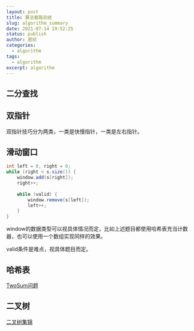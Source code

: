 ```yaml
---
layout: post
title: 算法套路总结
slug: algorithm_summary
date: 2021-07-14 19:52:25
status: publish
author: 君祁
categories:
  - algorithm
tags:
  - algorithm
excerpt: algorithm
---
```


## 二分查找

## 双指针
双指针技巧分为两类，一类是快慢指针，一类是左右指针。

## 滑动窗口

```java
int left = 0, right = 0;
while (right < s.size()) {
    window.add(s[right]);
    right++;
    
    while (valid) {
        window.remove(s[left]);
        left++;
    }
}
```
window的数据类型可以视具体情况而定，比如上述题目都使用哈希表充当计数器，也可以使用一个数组实现同样的效果。

valid条件是难点，视具体题目而定。

## 哈希表
[TwoSum问题](https://leetcode-cn.com/problems/two-sum/)

## 二叉树
[二叉树集锦](https://github.com/labuladong/fucking-algorithm/blob/master/%E6%95%B0%E6%8D%AE%E7%BB%93%E6%9E%84%E7%B3%BB%E5%88%97/%E4%BA%8C%E5%8F%89%E6%90%9C%E7%B4%A2%E6%A0%91%E6%93%8D%E4%BD%9C%E9%9B%86%E9%94%A6.md)
